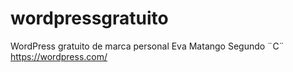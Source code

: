 # wordpressgratuito
WordPress gratuito de marca personal
Eva Matango
Segundo ¨C¨
https://wordpress.com/
